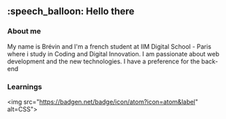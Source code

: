 <h2>:speech_balloon: Hello there </h2>


<h3>About me</h3>
<p>My name is Brévin and I'm a french student at IIM Digital School - Paris where i study in Coding and Digital Innovation.
I am passionate about web development and the new technologies.
I have a preference for the back-end </p>

<h3>Learnings</h3>


<img src="https://badgen.net/badge/icon/atom?icon=atom&label" alt=CSS">

    

